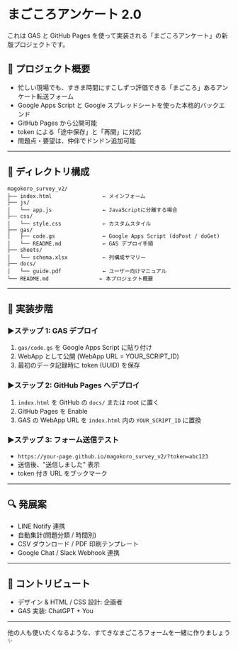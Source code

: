 # まごころアンケート 2.0

これは GAS と GitHub Pages を使って実装される「まごころアンケート」の新版プロジェクトです。

## 🌟 プロジェクト概要

- 忙しい現場でも、すきま時間にすこしずつ評価できる「まごころ」あるアンケート転送フォーム
- Google Apps Script と Google スプレッドシートを使った本格的バックエンド
- GitHub Pages から公開可能
- token による「途中保存」と「再開」に対応
- 問題点・要望は、仲伴でドンドン追加可能

---

## 📁 ディレクトリ構成

```
magokoro_survey_v2/
├── index.html                ← メインフォーム
├── js/
│   └── app.js                ← JavaScriptに分離する場合
├── css/
│   └── style.css             ← カスタムスタイル
├── gas/
│   ├── code.gs               ← Google Apps Script (doPost / doGet)
│   └── README.md             ← GAS デプロイ手順
├── sheets/
│   └── schema.xlsx           ← 列構成サマリー
├── docs/
│   └── guide.pdf             ← ユーザー向けマニュアル
└── README.md                ← 本プロジェクト概要
```

---

## 🔧 実装步階

### ▶ステップ 1: GAS デプロイ

1. `gas/code.gs` を Google Apps Script に貼り付け
2. WebApp として公開 (WebApp URL = YOUR_SCRIPT_ID)
3. 最初のデータ記録時に token (UUID) を保存

### ▶ステップ 2: GitHub Pages へデプロイ

1. `index.html` を GitHub の `docs/` または root に置く
2. GitHub Pages を Enable
3. GAS の WebApp URL を `index.html` 内の `YOUR_SCRIPT_ID` に置換

### ▶ステップ 3: フォーム送信テスト

- `https://your-page.github.io/magokoro_survey_v2/?token=abc123` 
- 送信後、"送信しました" 表示
- token 付き URL をブックマーク

---

## 🔍 発展案

- LINE Notify 連携
- 自動集計(問題分類 / 時間別)
- CSV ダウンロード / PDF 印刷テンプレート
- Google Chat / Slack Webhook 連携

---

## 👋 コントリビュート

- デザイン & HTML / CSS 設計: 企画者
- GAS 実装: ChatGPT + You

---

他の人も使いたくなるような、すてきなまごころフォームを一緒に作りましょう✨